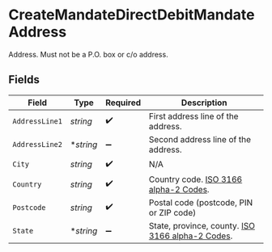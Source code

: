 # CreateMandateDirectDebitMandateAddress

Address. Must not be a P.O. box or c/o address.


## Fields

| Field                                                                                                | Type                                                                                                 | Required                                                                                             | Description                                                                                          |
| ---------------------------------------------------------------------------------------------------- | ---------------------------------------------------------------------------------------------------- | ---------------------------------------------------------------------------------------------------- | ---------------------------------------------------------------------------------------------------- |
| `AddressLine1`                                                                                       | *string*                                                                                             | :heavy_check_mark:                                                                                   | First address line of the address.                                                                   |
| `AddressLine2`                                                                                       | **string*                                                                                            | :heavy_minus_sign:                                                                                   | Second address line of the address.                                                                  |
| `City`                                                                                               | *string*                                                                                             | :heavy_check_mark:                                                                                   | N/A                                                                                                  |
| `Country`                                                                                            | *string*                                                                                             | :heavy_check_mark:                                                                                   | Country code. [ISO 3166 alpha-2 Codes](https://en.wikipedia.org/wiki/ISO_3166-1_alpha-2).            |
| `Postcode`                                                                                           | *string*                                                                                             | :heavy_check_mark:                                                                                   | Postal code (postcode, PIN or ZIP code)                                                              |
| `State`                                                                                              | **string*                                                                                            | :heavy_minus_sign:                                                                                   | State, province, county. [ISO 3166 alpha-2 Codes](https://en.wikipedia.org/wiki/ISO_3166-1_alpha-2). |